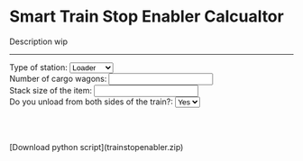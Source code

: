 <script>
function update()
{
var loader = document.getElementById("type").value
var trains = document.getElementById("trains").value
var stack  = document.getElementById("stack").value
var sides = document.getElementById("sides").value
if (loader == "loader")
{
var num = trains * 40 * stack
document.getElementById("sides").style.display = "none"
document.getElementById("sidesLabel").style.display = "none"
document.getElementById("result").innerHTML = 'Set the condition to "Enable/disable" and "[item] > ' + num + '"'
}
else
{
if (sides == "yes") { s = 2 }
else { s = 1 }
var num = (trains * 6 * 48 * stack * s) - (trains * 40 * stack)
document.getElementById("sides").style.display = ""
document.getElementById("sidesLabel").style.display = ""
document.getElementById("result").innerHTML = 'Set the condition to "Enable/disable" and "[item] < ' + num + '"'
}
}
</script>
# Smart Train Stop Enabler Calcualtor
Description wip
******
<form onchange="update()">
	<label for="type">Type of station:</label>
	<select id="type" name="type">
		<option value="loader">Loader</option>
		<option value="unloader">Unloader</option>
	</select><br>
	<label for="trains">Number of cargo wagons:</label>
	<input type="number" id="trains" name="trains"><br>
	<label for="stack">Stack size of the item:</label>
	<input type="number" id="stack" name="stack"><br>
	<label for="sides" id="sidesLabel">Do you unload from both sides of the train?:</label>
	<select id="sides" name="side">
		<option value="yes">Yes</option>
		<option value="no">No</option>
	</select><br>
</form><br>
<p id="result"></p>
<br>
[Download python script](trainstopenabler.zip)
<script>
document.getElementById("type").selectedIndex = 1
document.getElementById("trains").value = 8
document.getElementById("stack").value = 50
document.getElementById("type").selectedIndex = 1
update()
</script>
